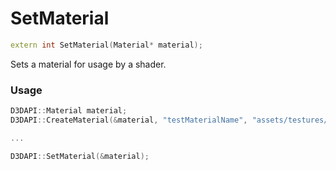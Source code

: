 # SetMaterial

```c++
extern int SetMaterial(Material* material);
```

Sets a material for usage by a shader.


### Usage
```c++
D3DAPI::Material material;
D3DAPI::CreateMaterial(&material, "testMaterialName", "assets/testures/test_c.dds", "assets/testures/test_n.dds", "assets/testures/test_m.dds");

...

D3DAPI::SetMaterial(&material);
```